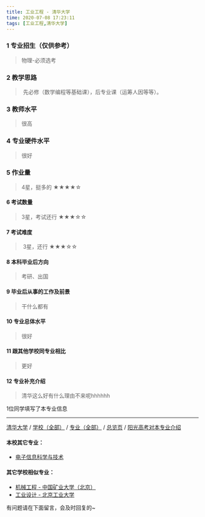```yaml
---
title: 工业工程 - 清华大学
time: 2020-07-08 17:23:11
tags: [工业工程,清华大学]
---
```

### 1 专业招生（仅供参考）  
> 物理-必须选考

### 2 教学思路
> 先必修（数学编程等基础课），后专业课（运筹人因等等）。


### 3 教师水平
> 很高

### 4 专业硬件水平
> 很好

### 5 作业量
>4星，挺多的
★★★★☆

#### 6 考试数量
>3星，考试还行
★★★☆☆

#### 7 考试难度
> 3星，还行
★★★☆☆

#### 8 本科毕业后方向
> 考研、出国

#### 9 毕业后从事的工作及前景
> 干什么都有

#### 10 专业总体水平
> 很好

#### 11 跟其他学校同专业相比
> 更好

#### 12 专业补充介绍
> 清华这么好有什么理由不来呢hhhhhh

1位同学填写了本专业信息

***
[清华大学](https://univgo.github.io/2020/07/08/e4d7f0ba92e5) / [学校（全部）](https://univgo.github.io/2020/07/08/3efa6bcca419)  / [专业（全部）](https://univgo.github.io/2020/07/08/2d4c6d3552c2) / [总览页](https://univgo.github.io/2020/07/08/445daeb4fa00) / [阳光高考对本专业介绍](http://gaokao.chsi.com.cn/sch/zyk/view.do?schId=73394526&specId=73385244
)

#### 本校其它专业：
- [电子信息科学与技术](https://univgo.github.io/2020/07/08/338fc70c84db)

#### 其它学校相似专业：
- [机械工程 - 中国矿业大学（北京）](https://univgo.github.io/2020/07/08/111662426f33)
- [工业设计 - 北京工业大学](https://univgo.github.io/2020/07/08/9adc32b162f9)

有问题请在下面留言，会及时回复的~